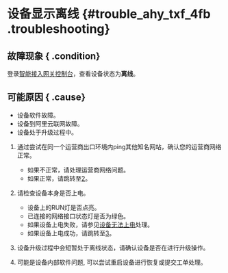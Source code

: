 # 设备显示离线 {#trouble_ahy_txf_4fb .troubleshooting}

## 故障现象 { .condition}

登录[智能接入网关控制台](https://smartag.console.aliyun.com/sag/cn-shanghai/sags)，查看设备状态为**离线**。

## 可能原因 { .cause}

-   设备软件故障。
-   设备到阿里云联网故障。
-   设备处于升级过程中。

1.  通过尝试在同一个运营商出口环境内ping其他知名网站，确认您的运营商网络正常。 
    -   如果不正常，请处理运营商网络问题。
    -   如果正常，请跳转至[2](#step2)。
2.  请检查设备本身是否上电。 

    -   设备上的RUN灯是否点亮。
    -   已连接的网络接口状态灯是否为绿色。
    -   如果设备上电失败，请参见[设备无法上电](cn.zh-CN/故障处理/设备硬件故障处理/电源故障/设备无法上电.md#)处理。
    -   如果设备上电成功，请跳转至[3](#step3)。
3.  设备升级过程中会短暂处于离线状态，请确认设备是否在进行升级操作。 
4.  可能是设备内部软件问题, 可以尝试重启设备进行恢复或提交工单处理。 

